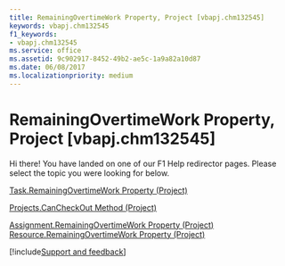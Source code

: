 ```yaml
---
title: RemainingOvertimeWork Property, Project [vbapj.chm132545]
keywords: vbapj.chm132545
f1_keywords:
- vbapj.chm132545
ms.service: office
ms.assetid: 9c902917-8452-49b2-ae5c-1a9a82a10d87
ms.date: 06/08/2017
ms.localizationpriority: medium
---
```



# RemainingOvertimeWork Property, Project [vbapj.chm132545]

Hi there! You have landed on one of our F1 Help redirector pages. Please select the topic you were looking for below.

[Task.RemainingOvertimeWork Property (Project)](https://msdn.microsoft.com/library/31dd461e-7332-ba6a-3966-323fe33fed3a%28Office.15%29.aspx)

[Projects.CanCheckOut Method (Project)](https://msdn.microsoft.com/library/330f28a3-d785-ae5d-0f64-8e02ac52d8d6%28Office.15%29.aspx)

[Assignment.RemainingOvertimeWork Property (Project)](https://msdn.microsoft.com/library/6db49689-8fb9-e42c-d279-aadca2154bc6%28Office.15%29.aspx)
[Resource.RemainingOvertimeWork Property (Project)](https://msdn.microsoft.com/library/f5b3ae63-5983-60e4-517b-b484b35505c0%28Office.15%29.aspx)

[!include[Support and feedback](~/includes/feedback-boilerplate.md)]